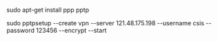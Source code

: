 sudo apt-get install ppp pptp

sudo pptpsetup --create vpn --server 121.48.175.198  --username csis --password 123456 --encrypt --start
